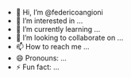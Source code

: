 - 👋 Hi, I’m @federicoangioni
- 👀 I’m interested in ...
- 🌱 I’m currently learning ...
- 💞️ I’m looking to collaborate on ...
- 📫 How to reach me ...
- 😄 Pronouns: ...
- ⚡ Fun fact: ...

<!---
federicoangioni/federicoangioni is a ✨ special ✨ repository because its `README.md` (this file) appears on your GitHub profile.
You can click the Preview link to take a look at your changes.
--->
